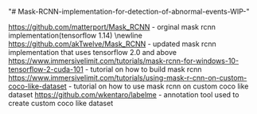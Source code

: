 "# Mask-RCNN-implementation-for-detection-of-abnormal-events-WIP-" 


https://github.com/matterport/Mask_RCNN - orginal mask rcnn implementation(tensorflow 1.14) \newline
https://github.com/akTwelve/Mask_RCNN - updated mask rcnn implementation that uses tensorflow 2.0 and above
https://www.immersivelimit.com/tutorials/mask-rcnn-for-windows-10-tensorflow-2-cuda-101 - tutorial on how to build mask rcnn
https://www.immersivelimit.com/tutorials/using-mask-r-cnn-on-custom-coco-like-dataset - tutorial on how to use mask rcnn on custom coco like dataset
https://github.com/wkentaro/labelme - annotation tool used to create custom coco like dataset

